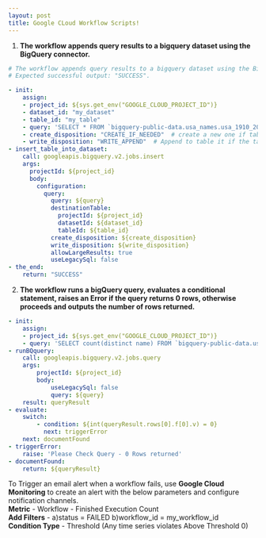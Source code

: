 ```yaml
---
layout: post
title: Google CLoud Workflow Scripts!
---
```


1) **The workflow appends query results to a bigquery dataset using the BigQuery connector.**

```YAML
# The workflow appends query results to a bigquery dataset using the BigQuery connector.
# Expected successful output: "SUCCESS".

- init:
    assign:
    - project_id: ${sys.get_env("GOOGLE_CLOUD_PROJECT_ID")}
    - dataset_id: "my_dataset"
    - table_id: "my_table"
    - query: 'SELECT * FROM `bigquery-public-data.usa_names.usa_1910_2013` LIMIT 50;'
    - create_disposition: "CREATE_IF_NEEDED"  # create a new one if table doesn't exist
    - write_disposition: "WRITE_APPEND"  # Append to table it if the table already exists
- insert_table_into_dataset:
    call: googleapis.bigquery.v2.jobs.insert
    args:
      projectId: ${project_id}
      body:
        configuration:
          query:
            query: ${query}
            destinationTable:
              projectId: ${project_id}
              datasetId: ${dataset_id}
              tableId: ${table_id}
            create_disposition: ${create_disposition}
            write_disposition: ${write_disposition}
            allowLargeResults: true
            useLegacySql: false
- the_end:
    return: "SUCCESS"
```

2) **The workflow runs a bigQuery query, evaluates a conditional statement, raises an Error if the query returns 0 rows, otherwise proceeds and outputs the number of rows returned.**
```YAML
- init:
    assign:
    - project_id: ${sys.get_env("GOOGLE_CLOUD_PROJECT_ID")}
    - query: 'SELECT count(distinct name) FROM `bigquery-public-data.usa_names.usa_1910_2013`'
- runBQquery: 
    call: googleapis.bigquery.v2.jobs.query
    args:
        projectId: ${project_id}
        body:
            useLegacySql: false
            query: ${query}
    result: queryResult
- evaluate:
    switch:
        - condition: ${int(queryResult.rows[0].f[0].v) = 0}
          next: triggerError
    next: documentFound
- triggerError:
    raise: 'Please Check Query - 0 Rows returned'        
- documentFound:
    return: ${queryResult}
```  

To Trigger an email alert when a workflow fails, use **Google Cloud Monitoring** to create an alert with the below parameters and configure notification channels.   
**Metric** - Workflow - Finished Execution Count  
**Add Filters** - 
a)status = FAILED b)workflow_id = my_workflow_id  
**Condition Type** - Threshold (Any time series violates Above Threshold 0) 
